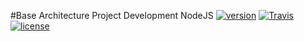 #Base Architecture Project Development NodeJS
[![version](https://img.shields.io/badge/version-1.0-blue.svg)]()  [![Travis](https://img.shields.io/travis/rust-lang/rust.svg?style=flat-square)]() [![license](https://img.shields.io/github/license/mashape/apistatus.svg?style=flat-square)]()  


